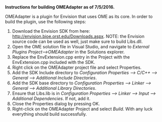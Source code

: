 **Instructions for building OMEAdapter as of 7/5/2016.**

OMEAdapter is a plugin for Envision that uses OME as its core. In order to build the plugin, use the following steps:

1. Download the Envision SDK from here: http://envision.bioe.orst.edu/Downloads.aspx. NOTE: the Envision source code can be used as well, just make sure to build Libs.dll.
2. Open the OME solution file in Visual Studio, and navigate to _External Plugins Project-->OMEAdapter_ in the Solutions explorer.
3. Replace the EnvExtension.cpp entry in the Project with the EnvExtension.cpp included with the SDK.
4. Right click on the OMEAdapter project file and select Properties.
5. Add the SDK Include directory to _Configuration Properties --> C/C++ --> General --> Additional Include Directories_.
6. Add the SDK base directory to _Configuration Properties --> Linker --> General --> Additional Library Directories_.
7. Ensure that Libs.lib is in _Configuration Properties --> Linker --> Input --> Additional Dependencies_. If not, add it.
8. Close the Properties dialog by pressing OK.
9. Right-click on the OMEAdapter Project and select _Build_. With any luck everything should build successfully.
